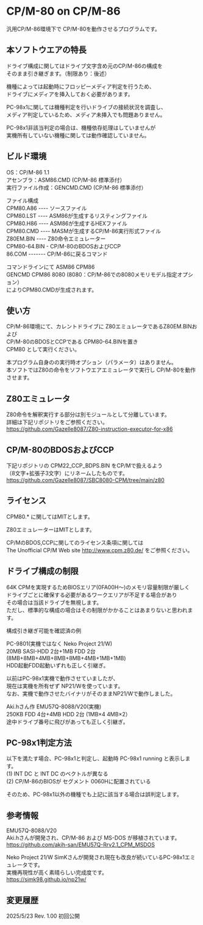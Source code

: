 # CP/M-80 on CP/M-86

汎用CP/M-86環境下で CP/M-80を動作させるプログラムです。  

## 本ソフトウエアの特長

ドライブ構成に関してはドライブ文字含め元のCP/M-86の構成を  
そのまま引き継ぎます。（制限あり：後述）  

機種によっては起動時にフロッピーメディア判定を行うため、  
ドライブにメディアを挿入しておく必要があります。  

PC-98x1に関しては機種判定を行いドライブの接続状況を調査し、  
メディア判定しているため、メディア未挿入でも問題ありません。  

PC-98x1非該当判定の場合は、機種依存処理はしていませんが  
実機所有していない機種に関しては動作確認していません。  

## ビルド環境

OS：CP/M-86 1.1  
アセンブラ：ASM86.CMD (CP/M-86 標準添付）  
実行ファイル作成：GENCMD.CMD (CP/M-86 標準添付）

ファイル構成  
CPM80.A86 ---- ソースファイル  
CPM80.LST ---- ASM86が生成するリスティングファイル  
CPM80.H86 ---- ASM86が生成するHEXファイル  
CPM80.CMD ---- MASMが生成するCP/M-86実行形式ファイル  
Z80EM.BIN ---- Z80命令エミュレーター  
CPM80-64.BIN - CP/M-80のBDOSおよびCCP  
86.COM ------- CP/M-86に戻るコマンド  

コマンドラインにて
ASM86  CPM86  
GENCMD CPM86 8080    (8080：CP/M-86での8080メモリモデル指定オプション）  
によりCPM80.CMDが生成されます。  

## 使い方

CP/M-86環境にて、カレントドライブに Z80エミュレータであるZ80EM.BINおよび  
CP/M-80のBDOSとCCPである CPM80-64.BINを置き  
CPM80 として実行ください。  

本プログラム自身のの実行時オプション（パラメータ）はありません。  
本ソフトではZ80の命令をソフトウエアエミュレータで実行し CP/M-80を動作させます。  

## Z80エミュレータ

Z80命令を解釈実行する部分は別モジュールとして分離しています。  
詳細は下記リポジトリをご参照ください。  
https://github.com/Gazelle8087/Z80-instruction-executor-for-x86

## CP/M-80のBDOSおよびCCP

下記リポジトリの CPM22_CCP_BDPS.BIN をCP/Mで扱えるよう  
（8文字+拡張子3文字）にリネームしたものです。  
https://github.com/Gazelle8087/SBC8080-CPM/tree/main/z80

## ライセンス

CPM80.* に関してはMITとします。  

Z80エミュレーターはMITとします。  

CP/MのBDOS,CCPに関してのライセンス条項に関しては  
The Unofficial CP/M Web site http://www.cpm.z80.de/ をご参照ください。

## ドライブ構成の制限

64K CPMを実現するためBIOSエリア(0FA00H～)のメモリ容量制限が厳しく  
ドライブごとに確保する必要があるワークエリアが不足する場合があり  
その場合は当該ドライブを無視します。  
ただし、標準的な構成の場合はその制限がかかることはあまりないと思われます。

構成引き継ぎ可能を確認済の例  

PC-9801(実機ではなく Neko Project 21/W)  
20MB SASI-HDD 2台+1MB FDD 2台(8MB+8MB+4MB+8MB+8MB+4MB+1MB+1MB)  
HDD起動FDD起動いずれも正しく引継ぎ。  

以前はPC-98x1実機で動作させていましたが、  
現在は実機を所有ぜず NP21/Wを使っています。  
なお、実機で動作させたバイナリがそのままNP21/Wで動作しました。  

Aki.hさん作 EMU57Q-8088/V20(実機)  
250KB FDD 4台+4MB HDD 2台 (1MB×4 4MB×2）  
途中ドライブ番号に飛びがあっても正しく引継ぎ。  

## PC-98x1判定方法

以下を満たす場合、PC-98x1と判定し、起動時 PC-98x1 running と表示します。  
(1) INT DC と INT DC のベクトルが異なる  
(2) CP/M-86のBIOSが セグメント 0060Hに配置されている  

そのため、PC-98x1以外の機種でも上記に該当する場合は誤判定します。

## 参考情報

EMU57Q-8088/V20  
Aki.hさんが開発され、CP/M-86 および MS-DOS が移植されています。  
https://github.com/akih-san/EMU57Q-Rrv2.1_CPM_MSDOS

Neko Project 21/W
SimKさんが開発され現在も改良が続いているPC-98x1エミュレータです。  
実機再現性が高く素晴らしい完成度です。  
https://simk98.github.io/np21w/

## 変更履歴
2025/5/23 Rev. 1.00	初回公開



